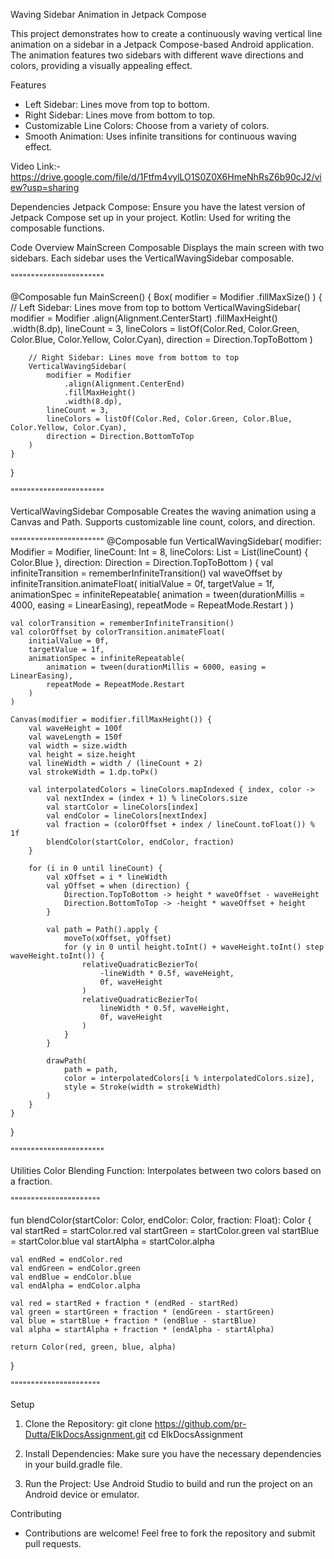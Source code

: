 Waving Sidebar Animation in Jetpack Compose

This project demonstrates how to create a continuously waving vertical line animation on a sidebar in a Jetpack Compose-based Android application. 
The animation features two sidebars with different wave directions and colors, providing a visually appealing effect.

Features
* Left Sidebar: Lines move from top to bottom.
* Right Sidebar: Lines move from bottom to top.
* Customizable Line Colors: Choose from a variety of colors.
* Smooth Animation: Uses infinite transitions for continuous waving effect.

Video Link:- https://drive.google.com/file/d/1Ftfm4vylLO1S0Z0X6HmeNhRsZ6b90cJ2/view?usp=sharing

Dependencies
  Jetpack Compose: Ensure you have the latest version of Jetpack Compose set up in your project.
  Kotlin: Used for writing the composable functions.

Code Overview
  MainScreen Composable
  Displays the main screen with two sidebars. Each sidebar uses the VerticalWavingSidebar composable.

"""""""""""""""""""""""

@Composable
fun MainScreen() {
    Box(
        modifier = Modifier
            .fillMaxSize()
    ) {
        // Left Sidebar: Lines move from top to bottom
        VerticalWavingSidebar(
            modifier = Modifier
                .align(Alignment.CenterStart)
                .fillMaxHeight()
                .width(8.dp),
            lineCount = 3,
            lineColors = listOf(Color.Red, Color.Green, Color.Blue, Color.Yellow, Color.Cyan),
            direction = Direction.TopToBottom
        )

        // Right Sidebar: Lines move from bottom to top
        VerticalWavingSidebar(
            modifier = Modifier
                .align(Alignment.CenterEnd)
                .fillMaxHeight()
                .width(8.dp),
            lineCount = 3,
            lineColors = listOf(Color.Red, Color.Green, Color.Blue, Color.Yellow, Color.Cyan),
            direction = Direction.BottomToTop
        )
    }
}

"""""""""""""""""""""""

VerticalWavingSidebar Composable
  Creates the waving animation using a Canvas and Path. Supports customizable line count, colors, and direction.

"""""""""""""""""""""""
@Composable
fun VerticalWavingSidebar(
    modifier: Modifier = Modifier,
    lineCount: Int = 8,
    lineColors: List<Color> = List(lineCount) { Color.Blue },
    direction: Direction = Direction.TopToBottom
) {
    val infiniteTransition = rememberInfiniteTransition()
    val waveOffset by infiniteTransition.animateFloat(
        initialValue = 0f,
        targetValue = 1f,
        animationSpec = infiniteRepeatable(
            animation = tween(durationMillis = 4000, easing = LinearEasing),
            repeatMode = RepeatMode.Restart
        )
    )

    val colorTransition = rememberInfiniteTransition()
    val colorOffset by colorTransition.animateFloat(
        initialValue = 0f,
        targetValue = 1f,
        animationSpec = infiniteRepeatable(
            animation = tween(durationMillis = 6000, easing = LinearEasing),
            repeatMode = RepeatMode.Restart
        )
    )

    Canvas(modifier = modifier.fillMaxHeight()) {
        val waveHeight = 100f
        val waveLength = 150f
        val width = size.width
        val height = size.height
        val lineWidth = width / (lineCount + 2)
        val strokeWidth = 1.dp.toPx()

        val interpolatedColors = lineColors.mapIndexed { index, color ->
            val nextIndex = (index + 1) % lineColors.size
            val startColor = lineColors[index]
            val endColor = lineColors[nextIndex]
            val fraction = (colorOffset + index / lineCount.toFloat()) % 1f
            blendColor(startColor, endColor, fraction)
        }

        for (i in 0 until lineCount) {
            val xOffset = i * lineWidth
            val yOffset = when (direction) {
                Direction.TopToBottom -> height * waveOffset - waveHeight
                Direction.BottomToTop -> -height * waveOffset + height
            }

            val path = Path().apply {
                moveTo(xOffset, yOffset)
                for (y in 0 until height.toInt() + waveHeight.toInt() step waveHeight.toInt()) {
                    relativeQuadraticBezierTo(
                        -lineWidth * 0.5f, waveHeight,
                        0f, waveHeight
                    )
                    relativeQuadraticBezierTo(
                        lineWidth * 0.5f, waveHeight,
                        0f, waveHeight
                    )
                }
            }

            drawPath(
                path = path,
                color = interpolatedColors[i % interpolatedColors.size],
                style = Stroke(width = strokeWidth)
            )
        }
    }
}

"""""""""""""""""""""""

Utilities
  Color Blending Function: Interpolates between two colors based on a fraction.

""""""""""""""""""""""

fun blendColor(startColor: Color, endColor: Color, fraction: Float): Color {
    val startRed = startColor.red
    val startGreen = startColor.green
    val startBlue = startColor.blue
    val startAlpha = startColor.alpha

    val endRed = endColor.red
    val endGreen = endColor.green
    val endBlue = endColor.blue
    val endAlpha = endColor.alpha

    val red = startRed + fraction * (endRed - startRed)
    val green = startGreen + fraction * (endGreen - startGreen)
    val blue = startBlue + fraction * (endBlue - startBlue)
    val alpha = startAlpha + fraction * (endAlpha - startAlpha)

    return Color(red, green, blue, alpha)
}

""""""""""""""""""""""

Setup

1. Clone the Repository:
git clone https://github.com/pr-Dutta/ElkDocsAssignment.git
cd ElkDocsAssignment

2. Install Dependencies:
Make sure you have the necessary dependencies in your build.gradle file.

3. Run the Project:
Use Android Studio to build and run the project on an Android device or emulator.

Contributing
* Contributions are welcome! Feel free to fork the repository and submit pull requests.




